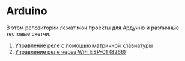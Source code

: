 # Arduino

В этом репозитории лежат мои проекты для Ардуино и различные тестовые скетчи.


1. [Управление реле с помощью матричной клавиатуры](keyboard_relay_control/README.md)
2. [Управление реле через WiFi ESP-01 (8266)](ESP8266_wifi_relay_control/readme.md)
